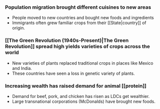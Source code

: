 ### Population migration brought different cuisines to new areas
- People moved to new countries and bought new foods and ingredients 
- Immigrants often grew familiar crops from their [[State|country]] of origin. 

### [[The Green Revolution (1940s-Present)|The Green Revolution]] spread high yields varieties of crops across the world
- New varieties of plants replaced traditional crops in places like Mexico and India. 
- These countries have seen a loss in genetic variety of plants. 

### Increasing wealth has raised demand for animal [[protein]]
- Demand for beef, pork, and chicken has risen as LDCs get wealthier. 
- Large transnational corporations (McDonalds) have brought new foods.